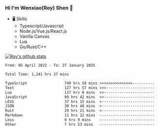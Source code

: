 ### Hi I'm Wenxiao(Roy) Shen 👋
- 🖥 Skills
  - Typescript/Javascript
  - Node.js/Vue.js/React.js
  - Vanilla Canvas
  - Lua
  - Go/Rust/C++

[![Roy's github stats](https://github-readme-stats.vercel.app/api?username=RoyShen12&show_icons=true&theme=radical&hide=prs,contribs)](https://github.com/anuraghazra/github-readme-stats)
<!--START_SECTION:waka-->

```txt
From: 05 April 2022 - To: 27 January 2025

Total Time: 1,241 hrs 37 mins

TypeScript                 749 hrs 58 mins >>>>>>>>>>>>>>>----------   60.02 %
Text                       127 hrs 57 mins >>>----------------------   10.24 %
Lua                        117 hrs 8 mins  >>-----------------------   09.38 %
JavaScript                 99 hrs 42 mins  >>-----------------------   07.98 %
LESS                       37 hrs 15 mins  >------------------------   02.98 %
JSON                       30 hrs 48 mins  >------------------------   02.47 %
Rust                       29 hrs 21 mins  >------------------------   02.35 %
Markdown                   11 hrs 12 mins  -------------------------   00.90 %
Less                       9 hrs 9 mins    -------------------------   00.73 %
Other                      7 hrs 53 mins   -------------------------   00.63 %
```

<!--END_SECTION:waka-->
